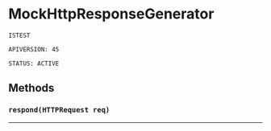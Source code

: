 # MockHttpResponseGenerator

`ISTEST`

`APIVERSION: 45`

`STATUS: ACTIVE`

## Methods

### `respond(HTTPRequest req)`

***
